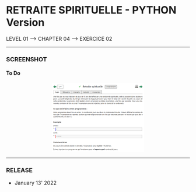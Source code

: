 # RETRAITE SPIRITUELLE - PYTHON Version
LEVEL 01 --> CHAPTER 04 --> EXERCICE 02

---
### **SCREENSHOT**

#### To Do
<div align="center">
    <img
        src="https://github.com/Ayckinn/PYTHON/blob/main/FRANCE-IOI/LEVEL_01/Chapter_04/02_retraite_spirituelle/todo.png"
        alt="DEMO"
        style="width:50%">
</div>

---
### **RELEASE**

- January 13' 2022